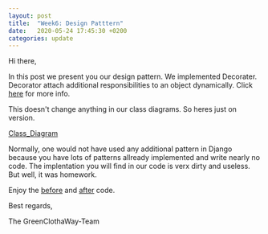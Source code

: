 ```yaml
---
layout: post
title:  "Week6: Design Patttern"
date:   2020-05-24 17:45:30 +0200
categories: update
---
```


Hi there,

In this post we present you our design pattern.
We implemented Decorater.
Decorator attach additional responsibilities to an object dynamically.
Click [here](https://sourcemaking.com/design_patterns/decorator) for more info.

This doesn't change anything in our class diagrams. So heres just on version.

[Class_Diagram]()

Normally, one would not have used any additional pattern in Django because you have lots of patterns allready implemented and write nearly no code.
The implentation you will find in our code is verx dirty and useless. But well, it was homework.

Enjoy the [before]() and [after]() code.

Best regards,

The GreenClothaWay-Team
